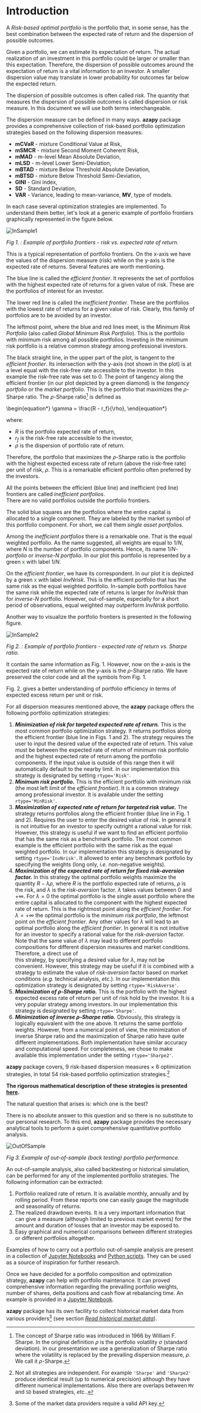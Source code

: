 # Introduction

A *Risk-based optimal portfolio* is the
portfolio that, in some sense, has the best combination between the expected
rate of return and the dispersion of possible outcomes.

Given a portfolio, we can estimate its expectation of return.
The actual realization of
an investment in this portfolio could be larger or smaller than this
expectation. Therefore, the dispersion of possible
outcomes around the expectation of return is a vital information to
an investor.
A smaller dispersion value may translate in lower probability for outcomes far
below the expected return.

The dispersion of possible outcomes is often called
*risk*.
The quantity that measures the dispersion of possible outcomes is called
dispersion
or risk measure. In this document we will use both terms
interchangeable.

The dispersion measure can be defined in many ways. **azapy** package
provides a comprehensive collection of risk-based portfolio optimization
strategies based on the following dispersion measures:

* **mCVaR** - mixture Conditional Value at Risk,
* **mSMCR** - mixture Second Moment Coherent Risk,
* **mMAD** - m-level Mean Absolute Deviation,
* **mLSD** - m-level Lower Semi-Deviation,
* **mBTAD** - mixture Below Threshold Absolute Deviation,
* **mBTSD** - mixture Below Threshold Semi-Deviation,
* **GINI** - Gini index,
* **SD** - Standard Deviation,
* **VAR** - Variance, leading to mean-variance, **MV**, type of models.


In each case several optimization strategies are implemented. To
understand them better, let's look at a generic example of portfolio frontiers
graphically represented in the figure below.


![InSample1](../graphics/frontiers_1.png)

_Fig 1. : Example of portfolio frontiers - risk vs. expected rate of return._


This is a typical representation of portfolio frontiers. On the x-axis we
have the values of the dispersion measure (risk) while on the y-axis
is the expected rate of returns. Several features are worth mentioning.

The blue line is called the *efficient frontier*. It represents
the set of portfolios with the highest expected rate of returns for a
given value of risk. These are the portfolios of interest for an investor.

The lower
red line is called the *inefficient frontier*. These are the portfolios
with the lowest rate of returns for a given value of risk. Clearly, this
family of portfolios are to be avoided by an investor.

The leftmost point, where the blue and red lines meet, is the
*Minimum Risk Portfolio* (also called *Global Minimum Risk Portfolio*).
This is the portfolio with minimum risk among all possible portfolios. Investing
in the minimum risk portfolio is a relative common strategy among
professional investors.

The black straight line, in the upper part of the plot, is tangent to the
*efficient frontier*. Its intersection with the y-axis (not shown in the plot)
is at a level equal with the risk-free rate accessible to the investor.
In this example the risk-free rate was set to 0. The
point of tangency along the efficient frontier (in our plot depicted by a green
diamond) is the
*tangency portfolio* or the *market portfolio*. This is the portfolio
that maximizes the $\rho$-Sharpe ratio.
The $\rho$-Sharpe ratio[^sharpe] is defined as

\begin{equation*}
  \gamma = \frac{R - r_f}{\rho},
\end{equation*}

where:

* $R$ is the portfolio expected rate of return,
* $r_f$ is the risk-free rate accessible to the investor,
* $\rho$ is the dispersion of portfolio rate of return.

Therefore, the portfolio that maximizes the $\rho$-Sharpe ratio is the portfolio
with the highest expected excess rate of return (above the risk-free rate)
per unit of risk, $\rho$.
This is a remarkable efficient portfolio often preferred by
the investors.

All the points between the efficient (blue line) and
inefficient (red line) frontiers are called *inefficient portfolios*.  
There are no valid portfolios outside the portfolio frontiers.

The solid blue squares are the portfolios where the
entire capital is allocated to a single component. They are labeled by
the market symbol of this portfolio component. For short, we call them
*single asset portfolios*.

Among the *inefficient portfolios* there is a remarkable one. That is
the equal weighted portfolio. As the name suggested, all weights
are equal to $1/N$, where $N$ is the number of portfolio
components. Hence, its name $1/N$*-portfolio* or *inverse-N portfolio*.
In our plot this portfolio is represented by a green
<font color="green">x</font> with label $1/N$.

On the *efficient frontier*, we have its correspondent.
In our plot it is depicted by a
green <font color="green">x</font> with label *InvNrisk*.
This is the efficient portfolio
that has the same risk as the equal weighted portfolio.
In-sample both portfolios have the same risk while
the expected rate of returns is larger for *InvNrisk*  than
for *inverse-N* portfolio. However, out-of-sample, especially for a short
period of observations, equal weighted may outperform *InvNrisk* portfolio.

Another way to visualize the portfolio frontiers is presented in the following
figure.

![InSample2](../graphics/frontiers_2.png)

_Fig 2. : Example of portfolio frontiers - expected rate of return vs. Sharpe ratio._

It contain the same information as Fig. 1. However, now on the
x-axis is the expected rate of return while on the y-axis is the
$\rho$-Sharpe ratio.
We have preserved the color code and all the symbols from Fig. 1.

Fig. 2. gives a better understanding of portfolio efficiency in terms of
expected excess return per unit or risk.


For all dispersion measures mentioned above, the **azapy** package offers
the following portfolio optimization strategies:

1. **_Minimization of risk for targeted expected rate of return._** This is
the most common portfolio optimization strategy. It returns portfolios
along the efficient frontier (blue line in Figs. 1 and 2).
The strategy requires the user to
input the desired value of the expected rate of return. This value must be
between the expected rate of return of minimum risk portfolio and
the highest expected rate of return among the portfolio components. If
the input value is outside of this range then it will automatically default
to the nearby limit. In our implementation this strategy is designated by setting
`rtype='Risk'`.
2. **_Minimum risk portfolio._** This is the efficient portfolio with
minimum risk (the most left limit of the *efficient frontier*). It is
a common strategy among professional investor. It is available
under the setting `rtype='MinRisk'`.
3. **_Maximization of expected rate of return for targeted risk value._**
The strategy returns portfolios along the efficient frontier (blue line
in Fig. 1 and 2). Requires the user to enter the desired value of risk.
In general it is not intuitive for an investor to specify outright a rational
value for risk. However, this strategy is useful if we want to
find an efficient portfolio that has the same risk as a  benchmark
portfolio. The most common example is the efficient portfolio
with the same risk as the equal weighted portfolio. In our implementation this
strategy is designated by setting `rtype='InvNrisk'`.
It allowed to enter any benchmark portfolio by specifying
the weights (long only, *i.e.* non-negative weights).
4. **_Maximization of the expected rate of return for fixed risk-aversion factor._**
In this strategy the optimal portfolio weights
maximize the quantity $R -\lambda \rho$, where $R$ is the portfolio
expected rate of returns, $\rho$ is the risk, and $\lambda$ is
the *risk-aversion* factor. $\lambda$ takes values between $0$ and
$+\infty$. For $\lambda=0$ the optimal portfolio is the single asset
portfolio where the entire capital is allocated to the component with the
highest expected rate of return.
This is the rightmost
point along the *efficient frontier*. For $\lambda=+\infty$ the optimal
portfolio is the *minimum risk portfolio*, the leftmost point on
the *efficient frontier*. Any other values for $\lambda$ will lead to an
optimal portfolio along the *efficient frontier*. In general it is
not intuitive for an investor to specify a rational value
for the *risk-aversion* factor. Note that the same value of $\lambda$ may lead
to different portfolio compositions for different dispersion
measures and market conditions. Therefore, a direct use of  
this strategy, by specifying a desired value for $\lambda$, may not
be convenient. However, this strategy may be useful if it is combined
with a strategy to estimate the value of *risk-aversion* factor based on
market conditions (*e.g.* technical analysis, etc.).
In our implementation this optimization strategy is designated by setting
`rtype='RiskAverse'`.
5. **_Maximization of $\rho$-Sharpe ratio._** This is the portfolio with the highest
expected excess rate of return per unit of risk hold by the investor. It is a
very popular strategy among investors.
In our implementation this strategy is designated by setting `rtype='Sharpe'`.
6. **_Minimization of inverse $\rho$-Sharpe ratio._** Obviously, this strategy is
logically equivalent with the one above. It returns the same portfolio
weights.
However, from a numerical point of view, the
minimization of inverse Sharpe ratio and the maximization of Sharpe ratio
have quite different implementations. Both implementation have similar
accuracy and computational speed.
For completeness, we chose
to make available this implementation under the setting `rtype='Sharpe2'`.


**azapy** package covers, 9 risk-based dispersion measures $\times$ 6
optimization strategies,
in total 54 risk-based portfolio optimization strategies.[^strat]

__The rigorous mathematical description of these strategies is presented
[here](https://papers.ssrn.com/sol3/papers.cfm?abstract_id=4205165).__

The natural question that arises is: which one is the best?

There is no absolute answer to this question and so there is no
substitute to our personal research. To this end, **azapy** package
provides the necessary
analytical tools to perform a quiet comprehensive quantitative portfolio
analysis.

![OutOfSample](../graphics/Portfolio_1.png)

_Fig 3. Example of out-of-sample (back testing) portfolio performance._

An out-of-sample analysis, also called backtesting or historical simulation,
can be performed for any of the implemented portfolio
strategies. The following information can be extracted:
1. Portfolio realized rate of return. It is available monthly, annually
and by rolling period. From these reports one can easily gauge the magnitude and
seasonality of returns.
2. The realized drawdown events. It is a very important information that can
give a measure (although limited to previous market events)
for the amount and duration of losses that an investor may be
exposed to.
3. Easy graphical and numerical comparisons between different strategies or
different portfolios altogether.

Examples of how to carry out a portfolio out-of-sample analysis are present
in a collection of
[Jupyter Notebooks](https://github.com/Mircea-MMXXI/azapy/tree/main/jpy_scripts)
and [Python scripts](https://github.com/Mircea-MMXXI/azapy/tree/main/scripts/portfolios).
They can be used as a source of inspiration for further research.

Once we have decided for a portfolio composition and optimization strategy,
**azapy** can help with portfolio maintenance. It can proved comprehensive
information regarding the prevailing portfolio weights, number of shares,
delta positions and cash flow at rebalancing time.
An example is provided in a
[Jupyter Notebook](https://github.com/Mircea-MMXXI/azapy/blob/main/jpy_scripts/Rebalance_example.ipynb).

**azapy** package has its own facility to collect historical market data from
various providers[^apikey]
(see section [*Read historical market data*](Util_readMkT)).




[^sharpe]: The concept of Sharpe ratio was introduced in
1966 by William F. Sharpe.
In the original definition $\rho$ is the portfolio volatility $\sigma$
(standard deviation).
In our presentation we use a generalization of Sharpe ratio where the
volatility is replaced by the prevailing dispersion
measure, $\rho$. We call it $\rho$-Sharpe.

[^strat]: Not all strategies are independent. For example `'Sharpe'` and
`'Sharpe2'` produce identical result (up to numerical precision) although
they have different numerical implementations. Also there are overlaps between
`MV` and `SD` based strategies, *etc.*.

[^apikey]: Some of the market data providers require a valid API key.
